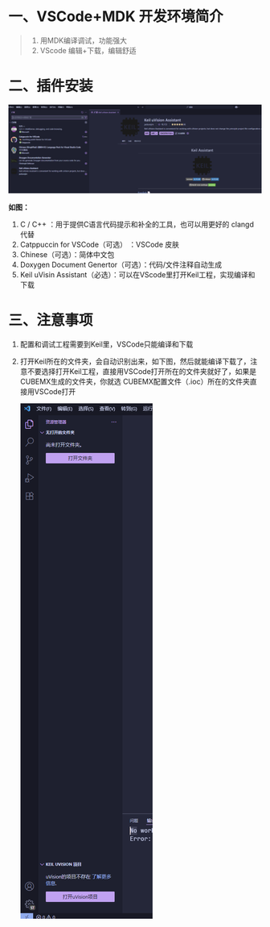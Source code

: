 # 一、VSCode+MDK 开发环境简介

> 1. 用MDK编译调试，功能强大
> 2. VScode 编辑+下载，编辑舒适

# 二、插件安装

![image-20250806234202434](./assets/image-20250806234202434.png)

**如图：**

1. C / C++ ：用于提供C语言代码提示和补全的工具，也可以用更好的 clangd 代替
2. Catppuccin for VSCode（可选） ：VSCode 皮肤
3. Chinese（可选）：简体中文包
4. Doxygen Document Genertor（可选）：代码/文件注释自动生成
5. Keil uVisin Assistant（必选）：可以在VScode里打开Keil工程，实现编译和下载

# 三、注意事项

1. 配置和调试工程需要到Keil里，VSCode只能编译和下载

2. 打开Keil所在的文件夹，会自动识别出来，如下图，然后就能编译下载了，注意不要选择打开Keil工程，直接用VSCode打开所在的文件夹就好了，如果是CUBEMX生成的文件夹，你就选 CUBEMX配置文件（.ioc）所在的文件夹直接用VSCode打开

   ![image-20250806235235688](./assets/image-20250806235235688.png)